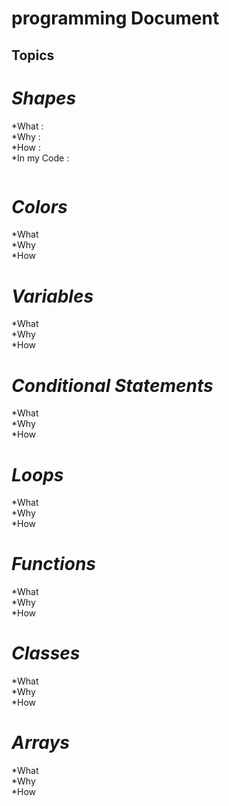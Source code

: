 programming Document
=====================
Topics
--------------
# *Shapes*
 *What :    
 *Why :     
 *How :     
 *In my Code :     
 ```java

 ```

# *Colors*
 *What   
 *Why    
 *How   

# *Variables*
 *What   
 *Why   
 *How   

# *Conditional Statements*
 *What   
 *Why   
 *How   

# *Loops*
 *What   
 *Why   
 *How   

# *Functions*
 *What   
 *Why   
 *How   

# *Classes*
 *What   
 *Why   
 *How  

# *Arrays*
 *What   
 *Why   
 *How   
